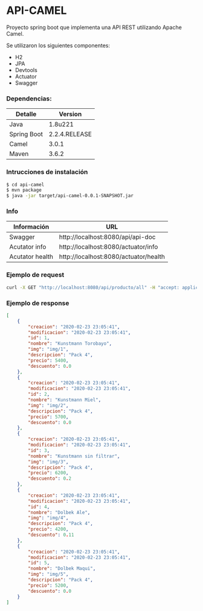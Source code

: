 # API-CAMEL
Proyecto spring boot que implementa una API REST utilizando Apache Camel.

Se utilizaron los siguientes componentes:
 - H2
 - JPA
 - Devtools
 - Actuator
 - Swagger

### Dependencias:
| Detalle | Version |
| ------ | ------ |
| Java | 1.8u221 |
| Spring Boot | 2.2.4.RELEASE |
| Camel | 3.0.1 |
| Maven | 3.6.2 |


### Intrucciones de instalación
```sh
$ cd api-camel
$ mvn package
$ java -jar target/api-camel-0.0.1-SNAPSHOT.jar
```


### Info

| Información | URL |
| ------ | ------ |
| Swagger | http://localhost:8080/api/api-doc |
| Acutator info | http://localhost:8080/actuator/info |
| Acutator health | http://localhost:8080/actuator/health |

### Ejemplo de request

```sh
curl -X GET "http://localhost:8080/api/producto/all" -H "accept: application/json"
```

### Ejemplo de response
```json
[
    {
        "creacion": "2020-02-23 23:05:41",
        "modificacion": "2020-02-23 23:05:41",
        "id": 1,
        "nombre": "Kunstmann Torobayo",
        "img": "img/1",
        "descripcion": "Pack 4",
        "precio": 5400,
        "descuento": 0.0
    },
    {
        "creacion": "2020-02-23 23:05:41",
        "modificacion": "2020-02-23 23:05:41",
        "id": 2,
        "nombre": "Kunstmann Miel",
        "img": "img/2",
        "descripcion": "Pack 4",
        "precio": 5700,
        "descuento": 0.0
    },
    {
        "creacion": "2020-02-23 23:05:41",
        "modificacion": "2020-02-23 23:05:41",
        "id": 3,
        "nombre": "Kunstmann sin filtrar",
        "img": "img/3",
        "descripcion": "Pack 4",
        "precio": 6200,
        "descuento": 0.2
    },
    {
        "creacion": "2020-02-23 23:05:41",
        "modificacion": "2020-02-23 23:05:41",
        "id": 4,
        "nombre": "Dolbek Ale",
        "img": "img/4",
        "descripcion": "Pack 4",
        "precio": 4200,
        "descuento": 0.11
    },
    {
        "creacion": "2020-02-23 23:05:41",
        "modificacion": "2020-02-23 23:05:41",
        "id": 5,
        "nombre": "Dolbek Maqui",
        "img": "img/5",
        "descripcion": "Pack 4",
        "precio": 5200,
        "descuento": 0.0
    }
]
```


